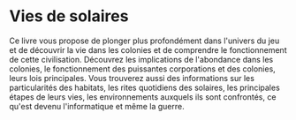 # Vies de solaires

Ce livre vous propose de plonger plus profondément dans l'univers du jeu et de découvrir la vie dans les colonies et de comprendre le fonctionnement de cette civilisation. Découvrez les implications de l'abondance dans les colonies, le fonctionnement des puissantes corporations et des colonies, leurs lois principales. Vous trouverez aussi des informations sur les particularités des habitats, les rites quotidiens des solaires, les principales étapes de leurs vies, les environnements auxquels ils sont confrontés, ce qu'est devenu l'informatique et même la guerre.
